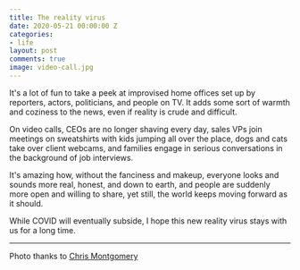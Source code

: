 ```yaml
---
title: The reality virus
date: 2020-05-21 00:00:00 Z
categories:
- life
layout: post
comments: true
image: video-call.jpg
---
```


It's a lot of fun to take a peek at improvised home offices set up by reporters, actors, politicians, and people on TV.  It adds some sort of warmth and coziness to the news, even if reality is crude and difficult.

On video calls, CEOs are no longer shaving every day, sales VPs join meetings on sweatshirts <!--more-->with kids jumping all over the place, dogs and cats take over client webcams, and families engage in serious conversations in the background of job interviews.

It's amazing how, without the fanciness and makeup, everyone looks and sounds more real, honest, and down to earth, and people are suddenly more open and willing to share, yet still, the world keeps moving forward as it should.

While COVID will eventually subside, I hope this new reality virus stays with us for a long time.

---
Photo thanks to [Chris Montgomery](https://unsplash.com/@cwmonty)